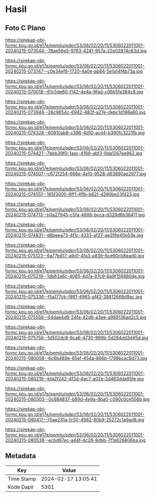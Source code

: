 # Hasil

## Foto C Plano

https://sirekap-obj-formc.kpu.go.id/e17e/pemilu/pdpr/53/06/02/20/11/5306022011001-20240215-073544--78ae56e5-9763-4241-957a-22e02874c63d.jpg

https://sirekap-obj-formc.kpu.go.id/e17e/pemilu/pdpr/53/06/02/20/11/5306022011001-20240215-073747--c0e34ef8-1720-4a0e-ab84-5e1a14f4b73a.jpg

https://sirekap-obj-formc.kpu.go.id/e17e/pemilu/pdpr/53/06/02/20/11/5306022011001-20240215-070018--61c5de60-f142-4e4a-9fad-c06b5fe384c8.jpg

https://sirekap-obj-formc.kpu.go.id/e17e/pemilu/pdpr/53/06/02/20/11/5306022011001-20240215-073946--26c9654c-6942-482f-a27e-debc1d198a60.jpg

https://sirekap-obj-formc.kpu.go.id/e17e/pemilu/pdpr/53/06/02/20/11/5306022011001-20240215-074328--60810ab8-c396-4d10-acd4-b390fc3221fb.jpg

https://sirekap-obj-formc.kpu.go.id/e17e/pemilu/pdpr/53/06/02/20/11/5306022011001-20240215-074421--7bbb39f0-1aac-4169-abf3-9da1267ee962.jpg

https://sirekap-obj-formc.kpu.go.id/e17e/pemilu/pdpr/53/06/02/20/11/5306022011001-20240215-074507--c672f254-666e-4e10-9528-d63890ae2977.jpg

https://sirekap-obj-formc.kpu.go.id/e17e/pemilu/pdpr/53/06/02/20/11/5306022011001-20240215-074551--165f3000-6ff1-4ffb-b62f-4390be23fd23.jpg

https://sirekap-obj-formc.kpu.go.id/e17e/pemilu/pdpr/53/06/02/20/11/5306022011001-20240215-074713--b0a27945-c5fa-4898-bcca-d328d8b36411.jpg

https://sirekap-obj-formc.kpu.go.id/e17e/pemilu/pdpr/53/06/02/20/11/5306022011001-20240215-074831--d8beea73-4f1c-4333-af27-ae2f8e40e53e.jpg

https://sirekap-obj-formc.kpu.go.id/e17e/pemilu/pdpr/53/06/02/20/11/5306022011001-20240215-075123--6a77b817-a9d1-4fa3-a839-6ce60cb8ead0.jpg

https://sirekap-obj-formc.kpu.go.id/e17e/pemilu/pdpr/53/06/02/20/11/5306022011001-20240215-075219--1db63a6c-4085-4d7a-87c9-6a9f156880de.jpg

https://sirekap-obj-formc.kpu.go.id/e17e/pemilu/pdpr/53/06/02/20/11/5306022011001-20240215-075336--f5a177cb-f861-4965-af42-38812668d9ac.jpg

https://sirekap-obj-formc.kpu.go.id/e17e/pemilu/pdpr/53/06/02/20/11/5306022011001-20240215-075556--04dae4d8-24fa-42d6-a3ee-a989136ad2c5.jpg

https://sirekap-obj-formc.kpu.go.id/e17e/pemilu/pdpr/53/06/02/20/11/5306022011001-20240215-075758--1d502dc8-6ca6-4730-999b-5d284dd3d45d.jpg

https://sirekap-obj-formc.kpu.go.id/e17e/pemilu/pdpr/53/06/02/20/11/5306022011001-20240215-080058--6c6b489e-65ef-454a-866b-1799bcac8d73.jpg

https://sirekap-obj-formc.kpu.go.id/e17e/pemilu/pdpr/53/06/02/20/11/5306022011001-20240215-080219--bfa2f242-4f3d-4ac7-a02e-2d463dda95fe.jpg

https://sirekap-obj-formc.kpu.go.id/e17e/pemilu/pdpr/53/06/02/20/11/5306022011001-20240215-080303--0c684837-b89d-4e9a-9ba0-c090c0ce556b.jpg

https://sirekap-obj-formc.kpu.go.id/e17e/pemilu/pdpr/53/06/02/20/11/5306022011001-20240215-080417--70ae231a-fc50-4982-80b9-25272c1a9ad8.jpg

https://sirekap-obj-formc.kpu.go.id/e17e/pemilu/pdpr/53/06/02/20/11/5306022011001-20240215-080538--ecbd87ec-a44f-4c26-8dbb-7f1a626806ba.jpg


## Metadata

| Key        | Value               |
| ---------- | ------------------- |
| Time Stamp | 2024-02-17 13:05:41 |
| Kode Dapil | 5301                |



